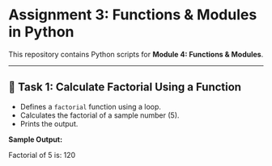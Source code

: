 # Assignment 3: Functions & Modules in Python

This repository contains Python scripts for **Module 4: Functions & Modules**.

---

## 🧮 Task 1: Calculate Factorial Using a Function

- Defines a `factorial` function using a loop.
- Calculates the factorial of a sample number (5).
- Prints the output.

**Sample Output:**

Factorial of 5 is: 120
